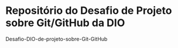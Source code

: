 # Repositório do Desafio de Projeto sobre Git/GitHub da DIO
Desafio-DIO-de-projeto-sobre-Git-GitHub
